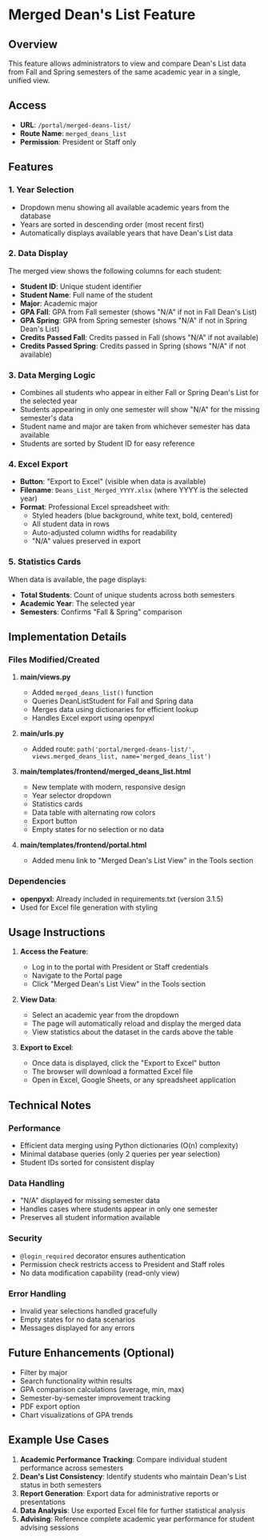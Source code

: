 # Merged Dean's List Feature

## Overview
This feature allows administrators to view and compare Dean's List data from Fall and Spring semesters of the same academic year in a single, unified view.

## Access
- **URL**: `/portal/merged-deans-list/`
- **Route Name**: `merged_deans_list`
- **Permission**: President or Staff only

## Features

### 1. Year Selection
- Dropdown menu showing all available academic years from the database
- Years are sorted in descending order (most recent first)
- Automatically displays available years that have Dean's List data

### 2. Data Display
The merged view shows the following columns for each student:
- **Student ID**: Unique student identifier
- **Student Name**: Full name of the student
- **Major**: Academic major
- **GPA Fall**: GPA from Fall semester (shows "N/A" if not in Fall Dean's List)
- **GPA Spring**: GPA from Spring semester (shows "N/A" if not in Spring Dean's List)
- **Credits Passed Fall**: Credits passed in Fall (shows "N/A" if not available)
- **Credits Passed Spring**: Credits passed in Spring (shows "N/A" if not available)

### 3. Data Merging Logic
- Combines all students who appear in either Fall or Spring Dean's List for the selected year
- Students appearing in only one semester will show "N/A" for the missing semester's data
- Student name and major are taken from whichever semester has data available
- Students are sorted by Student ID for easy reference

### 4. Excel Export
- **Button**: "Export to Excel" (visible when data is available)
- **Filename**: `Deans_List_Merged_YYYY.xlsx` (where YYYY is the selected year)
- **Format**: Professional Excel spreadsheet with:
  - Styled headers (blue background, white text, bold, centered)
  - All student data in rows
  - Auto-adjusted column widths for readability
  - "N/A" values preserved in export

### 5. Statistics Cards
When data is available, the page displays:
- **Total Students**: Count of unique students across both semesters
- **Academic Year**: The selected year
- **Semesters**: Confirms "Fall & Spring" comparison

## Implementation Details

### Files Modified/Created

1. **main/views.py**
   - Added `merged_deans_list()` function
   - Queries DeanListStudent for Fall and Spring data
   - Merges data using dictionaries for efficient lookup
   - Handles Excel export using openpyxl

2. **main/urls.py**
   - Added route: `path('portal/merged-deans-list/', views.merged_deans_list, name='merged_deans_list')`

3. **main/templates/frontend/merged_deans_list.html**
   - New template with modern, responsive design
   - Year selector dropdown
   - Statistics cards
   - Data table with alternating row colors
   - Export button
   - Empty states for no selection or no data

4. **main/templates/frontend/portal.html**
   - Added menu link to "Merged Dean's List View" in the Tools section

### Dependencies
- **openpyxl**: Already included in requirements.txt (version 3.1.5)
- Used for Excel file generation with styling

## Usage Instructions

1. **Access the Feature**:
   - Log in to the portal with President or Staff credentials
   - Navigate to the Portal page
   - Click "Merged Dean's List View" in the Tools section

2. **View Data**:
   - Select an academic year from the dropdown
   - The page will automatically reload and display the merged data
   - View statistics about the dataset in the cards above the table

3. **Export to Excel**:
   - Once data is displayed, click the "Export to Excel" button
   - The browser will download a formatted Excel file
   - Open in Excel, Google Sheets, or any spreadsheet application

## Technical Notes

### Performance
- Efficient data merging using Python dictionaries (O(n) complexity)
- Minimal database queries (only 2 queries per year selection)
- Student IDs sorted for consistent display

### Data Handling
- "N/A" displayed for missing semester data
- Handles cases where students appear in only one semester
- Preserves all student information available

### Security
- `@login_required` decorator ensures authentication
- Permission check restricts access to President and Staff roles
- No data modification capability (read-only view)

### Error Handling
- Invalid year selections handled gracefully
- Empty states for no data scenarios
- Messages displayed for any errors

## Future Enhancements (Optional)
- Filter by major
- Search functionality within results
- GPA comparison calculations (average, min, max)
- Semester-by-semester improvement tracking
- PDF export option
- Chart visualizations of GPA trends

## Example Use Cases

1. **Academic Performance Tracking**: Compare individual student performance across semesters
2. **Dean's List Consistency**: Identify students who maintain Dean's List status in both semesters
3. **Report Generation**: Export data for administrative reports or presentations
4. **Data Analysis**: Use exported Excel file for further statistical analysis
5. **Advising**: Reference complete academic year performance for student advising sessions
